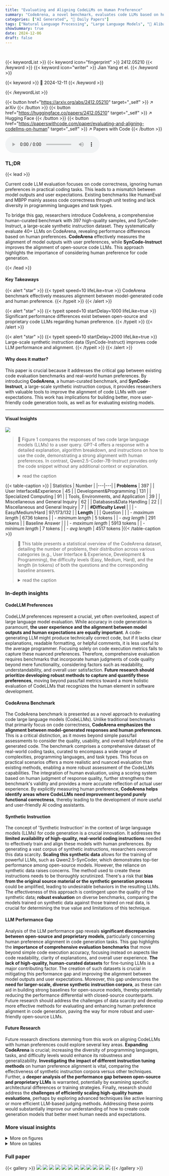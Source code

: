 ```yaml
---
title: "Evaluating and Aligning CodeLLMs on Human Preference"
summary: "CodeArena, a novel benchmark, evaluates code LLMs based on human preferences, revealing performance gaps between open-source and proprietary models, and a large-scale synthetic instruction corpus impr..."
categories: ["AI Generated", "🤗 Daily Papers"]
tags: ["Natural Language Processing", "Large Language Models", "🏢 Alibaba Group",]
showSummary: true
date: 2024-12-06
draft: false
---
```


<br>

{{< keywordList >}}
{{< keyword icon="fingerprint" >}} 2412.05210 {{< /keyword >}}
{{< keyword icon="writer" >}} Jian Yang et el. {{< /keyword >}}
 
{{< keyword >}} 🤗 2024-12-11 {{< /keyword >}}
 
{{< /keywordList >}}

{{< button href="https://arxiv.org/abs/2412.05210" target="_self" >}}
↗ arXiv
{{< /button >}}
{{< button href="https://huggingface.co/papers/2412.05210" target="_self" >}}
↗ Hugging Face
{{< /button >}}
{{< button href="https://paperswithcode.com/paper/evaluating-and-aligning-codellms-on-human" target="_self" >}}
↗ Papers with Code
{{< /button >}}



<audio controls>
    <source src="https://ai-paper-reviewer.com/2412.05210/podcast.wav" type="audio/wav">
    Your browser does not support the audio element.
</audio>


### TL;DR


{{< lead >}}

Current code LLM evaluation focuses on code correctness, ignoring human preferences in practical coding tasks. This leads to a mismatch between model outputs and user expectations. Existing benchmarks like HumanEval and MBPP mainly assess code correctness through unit testing and lack diversity in programming languages and task types.

To bridge this gap, researchers introduce CodeArena, a comprehensive human-curated benchmark with 397 high-quality samples, and SynCode-Instruct, a large-scale synthetic instruction dataset. They systematically evaluate 40+ LLMs on CodeArena, revealing performance differences based on human preferences.  **CodeArena** effectively measures the alignment of model outputs with user preferences, while **SynCode-Instruct** improves the alignment of open-source code LLMs. This approach highlights the importance of considering human preference for code generation.

{{< /lead >}}


#### Key Takeaways

{{< alert "star" >}}
{{< typeit speed=10 lifeLike=true >}} CodeArena benchmark effectively measures alignment between model-generated code and human preference. {{< /typeit >}}
{{< /alert >}}

{{< alert "star" >}}
{{< typeit speed=10 startDelay=1000 lifeLike=true >}} Significant performance differences exist between open-source and proprietary code LLMs regarding human preference. {{< /typeit >}}
{{< /alert >}}

{{< alert "star" >}}
{{< typeit speed=10 startDelay=2000 lifeLike=true >}} Large-scale synthetic instruction data (SynCode-Instruct) improves code LLM performance and alignment. {{< /typeit >}}
{{< /alert >}}

#### Why does it matter?
This paper is crucial because it addresses the critical gap between existing code evaluation benchmarks and real-world human preferences.  By introducing **CodeArena**, a human-curated benchmark, and **SynCode-Instruct**, a large-scale synthetic instruction corpus, it provides researchers with valuable tools to improve the alignment of code LLMs with user expectations. This work has implications for building better, more user-friendly code generation tools, as well as for evaluating existing models.

------
#### Visual Insights



![](https://arxiv.org/html/2412.05210/x1.png)

> 🔼 Figure 1 compares the responses of two code large language models (LLMs) to a user query.  GPT-4 offers a response with a detailed explanation, algorithm breakdown, and instructions on how to use the code, demonstrating a strong alignment with human preferences. In contrast, Qwen2.5-Coder-7B-Instruct provides only the code snippet without any additional context or explanation.
> <details>
> <summary>read the caption</summary>
> Figure 1: A comparison between the GPT4o with better human preference and Qwen2.5-Coder-7B-Instruct. Qwen2.5-Coder-7B-Instruct solves the user question by simply replying with the code snippet without details.
> </details>





{{< table-caption >}}
| Statistics | Number |
|---|---| 
| **Problems** | 397 |
| User Interface&Experience | 45 |
| Development&Programming | 131 |
| Specialized Computing | 91 |
| Tools, Environments, and Application | 39 |
| Miscellaneous and General Inquiry | 62 |
| Databases&Data Handling | 22 |
| Miscellaneous and General Inquiry | 7 |
| **#Difficulty Level** |  |
| - Easy/Medium/Hard | 97/173/132 |
| **Length** |  |
| Question |  |
|  - _maximum length_ | 6736 tokens |
|  - _minimum length_ | 5 tokens |
|  - _avg length_ | 291 tokens |
| Baseline Answer |  |
|  - _maximum length_ | 5913 tokens |
|  - _minimum length_ | 7 tokens |
|  - _avg length_ | 4517 tokens |{{< /table-caption >}}

> 🔼 This table presents a statistical overview of the CodeArena dataset, detailing the number of problems, their distribution across various categories (e.g., User Interface & Experience, Development & Programming), the difficulty levels (Easy, Medium, Hard), and the length (in tokens) of both the questions and the corresponding baseline answers.
> <details>
> <summary>read the caption</summary>
> Table 1: CodeArena dataset statistics.
> </details>





### In-depth insights


#### CodeLLM Preferences
CodeLLM preferences represent a crucial, yet often overlooked, aspect of large language model evaluation.  While accuracy in code generation is paramount, **the user experience and the alignment between model outputs and human expectations are equally important**.  A code-generating LLM might produce technically correct code, but if it lacks clear explanations, readable formatting, or helpful comments, it is less useful to the average programmer.  Focusing solely on code execution metrics fails to capture these nuanced preferences.  Therefore, comprehensive evaluation requires benchmarks that incorporate human judgments of code quality beyond mere functionality, considering factors such as readability, understandability, and overall user satisfaction. **Future research should prioritize developing robust methods to capture and quantify these preferences**, moving beyond pass/fail metrics toward a more holistic evaluation of CodeLLMs that recognizes the human element in software development.

#### CodeArena Benchmark
The CodeArena benchmark is presented as a novel approach to evaluating code large language models (CodeLLMs). Unlike traditional benchmarks that primarily focus on code correctness, **CodeArena emphasizes the alignment between model-generated responses and human preferences**.  This is a critical distinction, as it moves beyond simple pass/fail assessments to consider the quality, usability, and overall helpfulness of the generated code. The benchmark comprises a comprehensive dataset of real-world coding tasks, curated to encompass a wide range of complexities, programming languages, and task types.  This focus on practical scenarios offers a more realistic and nuanced evaluation than existing methods, enabling a more robust assessment of the CodeLLMs capabilities. The integration of human evaluation, using a scoring system based on human judgment of response quality, further strengthens the benchmark's validity and provides a more accurate reflection of actual user experience.  By explicitly measuring human preference, **CodeArena helps identify areas where CodeLLMs need improvement beyond purely functional correctness**, thereby leading to the development of more useful and user-friendly AI coding assistants.

#### Synthetic Instruction
The concept of 'Synthetic Instruction' in the context of large language models (LLMs) for code generation is a crucial innovation.  It addresses the **limited availability of high-quality, real-world coding instructions** needed to effectively train and align these models with human preferences.  By generating a vast corpus of synthetic instructions, researchers overcome this data scarcity.  **Scaling this synthetic data** allows for the training of powerful LLMs, such as Qwen2.5-SynCoder, which demonstrates top-tier performance among open-source models. However, the reliance on synthetic data raises concerns.  The method used to create these instructions needs to be thoroughly scrutinized.  There's a risk that **bias from the original source material or the synthetic generation process** could be amplified, leading to undesirable behaviors in the resulting LLMs. The effectiveness of this approach is contingent upon the quality of the synthetic data; **robust evaluation** on diverse benchmarks, comparing the models trained on synthetic data against those trained on real data, is crucial for determining the true value and limitations of this technique.

#### LLM Performance Gap
Analysis of the LLM performance gap reveals **significant discrepancies between open-source and proprietary models**, particularly concerning human preference alignment in code generation tasks.  This gap highlights the **importance of comprehensive evaluation benchmarks** that move beyond simple code execution accuracy, focusing instead on aspects like code readability, clarity of explanations, and overall user experience.  **The lack of high-quality, human-curated datasets** for fine-tuning LLMs is a major contributing factor. The creation of such datasets is crucial in mitigating this performance gap and improving the alignment between model outputs and user expectations.  Moreover, this gap underscores the **need for larger-scale, diverse synthetic instruction corpora**, as these can aid in building strong baselines for open-source models, thereby potentially reducing the performance differential with closed-source counterparts.  Future research should address the challenges of data scarcity and develop more effective methods for evaluating and enhancing human preference alignment in code generation, paving the way for more robust and user-friendly open-source LLMs.

#### Future Research
Future research directions stemming from this work on aligning CodeLLMs with human preferences could explore several key areas.  **Expanding CodeArena** is crucial; increasing the diversity of programming languages, tasks, and difficulty levels would enhance its robustness and generalizability.  **Investigating the impact of different instruction tuning methods** on human preference alignment is vital, comparing the effectiveness of synthetic instruction corpora versus other techniques.  Further, a **deeper analysis of the performance gap between open-source and proprietary LLMs** is warranted, potentially by examining specific architectural differences or training strategies.  Finally, research should address the **challenges of efficiently scaling high-quality human evaluations**,  perhaps by exploring advanced techniques like active learning or more efficient LLM-based judging methods.  Addressing these points would substantially improve our understanding of how to create code generation models that better meet human needs and expectations.


### More visual insights

<details>
<summary>More on figures
</summary>


![](https://arxiv.org/html/2412.05210/x2.png)

> 🔼 This figure shows a hierarchical breakdown of the task categories present in the CodeArena benchmark dataset.  The top level shows seven major categories of coding tasks. Each major category is further divided into multiple subcategories, offering a detailed view of the diverse coding problems included in the benchmark. This visualization helps to understand the breadth and depth of coding scenarios covered by CodeArena, ensuring comprehensive evaluation of code language models.
> <details>
> <summary>read the caption</summary>
> Figure 2: Task types of CodeArena.
> </details>



![](https://arxiv.org/html/2412.05210/x3.png)

> 🔼 This figure shows the distribution of various programming languages used within the CodeArena dataset.  It provides a visual representation of the frequency or number of samples involving each language, illustrating the diversity of programming languages covered in the benchmark.
> <details>
> <summary>read the caption</summary>
> Figure 3: Statistics of programming languages in CodeArena.
> </details>



![](https://arxiv.org/html/2412.05210/x4.png)

> 🔼 This bar chart visualizes the distribution of task difficulty levels (Easy, Medium, Hard) across various categories within the CodeArena benchmark dataset.  Each bar represents a category of coding tasks, and the height of each bar segment indicates the number of samples belonging to that category and difficulty level.  The chart provides insight into the balance of difficulty levels within CodeArena, allowing researchers to assess whether the benchmark adequately covers the range of skill levels that might be present in a real-world coding context.
> <details>
> <summary>read the caption</summary>
> Figure 4: Number of samples of different difficulties (Easy/Medium/Hard) across categories in CodeArena.
> </details>



![](https://arxiv.org/html/2412.05210/x5.png)

> 🔼 Figure 5 illustrates the process of creating the CodeArena benchmark dataset.  It starts by gathering code-related questions and answers from online Q&A websites.  These data are then processed using a large language model (LLM) to cluster similar questions and classify them into various categories.  Finally, a representative sample of questions from each category is selected for manual annotation to ensure high quality and relevance.
> <details>
> <summary>read the caption</summary>
> Figure 5: Overview of the CodeArena creation benchmark. We first collect the online code Q&A and code-related raw text from the website. We cluster the code-related data and classify them into different categories using LLM. We uniformly sample the samples from different subtasks as the seed data for manual annotation.
> </details>



![](https://arxiv.org/html/2412.05210/x6.png)

> 🔼 This figure displays the prompt template used to generate a large-scale, synthetic dataset of code instructions.  The prompt guides annotators to create self-contained programming questions based on given text excerpts, ensuring the questions are clear, solvable, and relevant to real-world scenarios.  It includes guidelines specifying the desired language, difficulty level, and overall quality of the generated question.
> <details>
> <summary>read the caption</summary>
> Figure 6: Prompt of generating large-scale self-contained synthetic instruction data.
> </details>



![](https://arxiv.org/html/2412.05210/x7.png)

> 🔼 Figure 7 showcases six diverse examples from the CodeArena benchmark, illustrating the range of coding tasks and programming languages involved.  Each example includes a user's query, two model-generated responses (one acting as a baseline, the other from a tested model), and the final judgment of a GPT-4 Large Language Model (LLM) acting as a 'judger', indicating which response was superior. This highlights CodeArena's ability to assess model performance across various aspects of code generation beyond simple execution correctness, encompassing factors like comprehensiveness, clarity, and practical utility.
> <details>
> <summary>read the caption</summary>
> Figure 7: Examples of CodeArena. The LLM judger decides which response is better.
> </details>



![](https://arxiv.org/html/2412.05210/x8.png)

> 🔼 Figure 8 is a scatter plot visualizing the performance of various Large Language Models (LLMs) on two different code-related benchmarks: MultiPL-E and CodeArena.  Each point represents an LLM, with its x-coordinate showing its performance on MultiPL-E and its y-coordinate showing its performance on CodeArena. LLMs clustered closely together indicate similar performance on both benchmarks.  The points inside the blue circle highlight models that show a significant difference in performance between MultiPL-E and CodeArena, suggesting inconsistencies in their capabilities across different evaluation methods. This indicates a potential mismatch between the evaluation criteria of these two benchmarks and highlights the limitations of relying on a single benchmark for evaluating LLMs.
> <details>
> <summary>read the caption</summary>
> Figure 8: Comparison between MultiPL-E and CodeArena. LLMs in the blue circle present relatively mismatched performances on two benchmarks.
> </details>



![](https://arxiv.org/html/2412.05210/x9.png)

> 🔼 Figure 9 illustrates the performance of the Qwen2.5-SynCoder model on both the MultiPL-E and CodeArena benchmarks when trained with varying amounts of synthetic instruction data.  The x-axis represents the size of the instruction tuning dataset (in billions of tokens), and the y-axis shows the model's performance, expressed as the win rate on CodeArena and Pass@1 score on MultiPL-E. The graph shows how the model's performance improves as the size of the training data increases, highlighting the impact of large-scale synthetic instruction data on model performance across different benchmarks.  Noteworthy is the two-stage fine-tuning strategy's superior performance compared to single-stage training. This comparison demonstrates the influence of high-quality, human-generated data on overall effectiveness.
> <details>
> <summary>read the caption</summary>
> Figure 9: Results of CodeArena with different data size on MultiPL-E and CodeArena.
> </details>



![](https://arxiv.org/html/2412.05210/x10.png)

> 🔼 This figure visualizes the distribution of programming language queries in the CodeArena and MultiPL-E datasets using t-SNE dimensionality reduction.  CodeArena exhibits a broader, more dispersed distribution, reflecting its diverse range of real-world coding tasks and user queries. Conversely, MultiPL-E shows more clustered representations for each language, indicating a more focused scope. This visualization highlights CodeArena's greater coverage of diverse, practical coding scenarios compared to MultiPL-E.
> <details>
> <summary>read the caption</summary>
> Figure 10: Distribution of CodeArena and MultiPL-E of different languages.
> </details>



</details>




<details>
<summary>More on tables
</summary>


{{< table-caption >}}
| Benchmark | #Programming Languages | #Task | Source | #Languages | Evaluation | Human Annotation |
|---|---|---|---|---|---|---|
| HumanEval [Chen et al., 2021a] | 1 | 1 | Human Creation | 1 | Execution | ✓ |
| MBPP [Austin et al., 2021] | 1 | 1 | Human Creation | 1 | Execution | ✓ |
| LiveCodeBench [Jain et al., 2024] | 1 | 4 | Scraped from Code Contest Website | 1 | Execution | ✓ |
| MultiPl-E [Cassano et al., 2023] | 24 | 1 | Translated from HumanEval & MBPP | 1 | Execution | ✗ |
| McEval [Chai et al., 2024] | 40 | 3 | Human Creation | 1 | Execution | ✓ |
| MdEval [Liu et al., 2024b] | 18 | 3 | Human Creation | 1 | Execution | ✓ |
| CruxEval [Gu et al., 2024] | 1 | 2 | LLM Generation | 1 | Execution | ✗ |
| NaturalCodeBench [Zhang et al., 2024] | 2 | 6 | Scrape & LLM Generation & Human Filtered | 1 | Execution | ✗ |
| DebugBench [Tian et al., 2024] | 3 | 18 | Scrape & LLM Generation & Human Filtered | 1 | Execution | ✗ |
| CodeEditorBench [Guo et al., 2024b] | 3 | 4 | Scrape & LLM Generation & Human Filtered | 1 | Execution | ✗ |
| CodeArena (Ours) | 44 | 40 | Online Q&A | 2 | Human Preference | ✓ |{{< /table-caption >}}
> 🔼 Table 2 compares CodeArena with other code-related benchmarks, highlighting its unique features. Unlike existing benchmarks that primarily focus on code correctness through limited test cases, CodeArena emphasizes human preference alignment. It achieves this by using diverse, real-world user prompts to evaluate code LLMs, providing a more comprehensive assessment that goes beyond simple code execution.
> <details>
> <summary>read the caption</summary>
> Table 2: Comparison between CodeArena and other benchmarks. CodeArena provides a comprehensive view by creating diverse user prompts to evaluation alignment between the model-generated response and human preference.
> </details>

{{< table-caption >}}
| Model| Size| UI&UX| Development & Programming| Specialized Computing| Tools, Environs, & Practices| Emerging Techs & Apps| Miscellaneous & General Inquiry| Databases & Data Handling| Avg.| 
|---|---|---|---|---|---|---|---|---|---| 
| **Proprietary LLMs and 200B+ LLMs**| | | | | | | | | | 
| Claude-3.5-Sonnet-20240620| """<span class="ltx_ERROR undefined">""">| 88.9/2.2| 77.3/13.6| 74.2/18.0| 81.4/11.9| 78.9/10.5| 71.4/28.6| 63.6/4.5| 77.8/12.5| 
| Claude-3.5-Sonnet-20241022| """<span class="ltx_ERROR undefined">""">| 82.2/6.7| 75.8/12.9| 76.4/16.9| 84.7/10.2| 84.2/13.2| 57.1/28.6| 68.2/22.7| 78.1/13.5| 
| GPT-3.5-turbo-0125| """<span class="ltx_ERROR undefined">""">| 17.8/24.4| 11.4/20.5| 4.5/19.1| 11.9/18.6| 10.5/21.1| 13.6/9.1| 0.0/14.3| 10.5/19.6| 
| GPT-4o-mini-2024-07-18| """<span class="ltx_ERROR undefined">""">| 71.1/13.3| 62.1/17.4| 50.0/13.6| 65.2/14.6| 72.9/13.6| 71.1/18.4| 71.4/14.3| 65.8/15.6| 
| GPT-4o-2024-08-06| """<span class="ltx_ERROR undefined">""">| 66.7/17.8| 72.7/19.7| 62.9/19.1| 69.5/15.3| 76.3/13.2| 85.7/14.3| 59.1/22.7| 69.1/18.1| 
| o1-mini| """<span class="ltx_ERROR undefined">""">| <span class="ltx_text ltx_framed ltx_framed_underline">93.3/4.4</span>| <span class="ltx_text ltx_framed ltx_framed_underline">94.7/2.6</span>| 84.1/7.6| <span class="ltx_text ltx_framed ltx_framed_underline">91.0/5.6</span>| 88.1/3.4| <span class="ltx_text ltx_framed ltx_framed_underline">95.5/0.0</span>| <span class="ltx_text ltx_framed ltx_framed_underline">100.0/0.0</span>| <span class="ltx_text ltx_framed ltx_framed_underline">89.3/5.1</span>| 
| o1-preview| """<span class="ltx_ERROR undefined">""">| 93.3/2.2| 81.8/7.6| <span class="ltx_text ltx_framed ltx_framed_underline">85.4/7.9</span>| 78.0/6.8| <span class="ltx_text ltx_framed ltx_framed_underline">92.1/2.6</span>| 77.3/4.5| 71.4/28.6| 83.9/6.6| 
| Yi-lightning| """<span class="ltx_ERROR undefined">""">| 62.2/15.6| 60.0/11.5| 57.9/5.3| 49.4/16.9| 71.2/11.9| 54.5/13.6| 85.7/0.0| 59.5/12.6| 
| Doubao-Pro| """<span class="ltx_ERROR undefined">""">| 51.1/20.0| 40.8/18.5| 55.3/26.3| 38.2/19.1| 47.5/22.0| 36.4/31.8| 42.9/57.1| 43.6/21.5| 
| Qwen-Max| """<span class="ltx_ERROR undefined">""">| 75.6/17.8| 74.2/13.6| 59.6/24.7| 78.0/6.8| 68.4/23.7| 100.0/0.0| 81.8/4.5| 71.9/15.8| 
| **0.5B+ Open-source LLMs**| | | | | | | | | | 
| Qwen2.5-0.5B-Instruct| 0.5B| <span class="ltx_text ltx_framed ltx_framed_underline">2.2/4.4</span>| 4.6/4.6| <span class="ltx_text ltx_framed ltx_framed_underline">5.3/10.5</span>| 2.2/4.5| <span class="ltx_text ltx_framed ltx_framed_underline">3.4/5.1</span>| <span class="ltx_text ltx_framed ltx_framed_underline">4.5/9.1</span>| 0.0/14.3| 3.6/5.6| 
| Qwen2.5-Coder-0.5B-Instruct| 0.5B| 2.2/2.2| <span class="ltx_text ltx_framed ltx_framed_underline">4.6/6.9</span>| 2.6/5.3| <span class="ltx_text ltx_framed ltx_framed_underline">4.5/2.2</span>| <span class="ltx_text ltx_framed ltx_framed_underline">3.4/5.1</span>| 4.5/0.0| <span class="ltx_text ltx_framed ltx_framed_underline">28.6/14.3</span>| <span class="ltx_text ltx_framed ltx_framed_underline">4.4/4.6</span>| 
| **1B+ Open-source LLMs**| | | | | | | | | | 
| DS-Coder-1.3B-Instruct| 1.3B| <span class="ltx_text ltx_framed ltx_framed_underline">66.7/2.2</span>| 2.3/5.4| 2.6/10.5| 1.7/6.8| 0.0/9.1| 2.2/3.4| 0.0/14.3| 2.6/5.6| 
| Yi-Coder-1.5B-Chat| 1.5B| 11.1/2.2| 5.1/3.4| 5.4/4.6| 2.6/5.3| 2.2/5.6| 4.5/4.5| 14.3/14.3| 7.4/5.1| 
| Qwen2.5-Coder-1.5B-Instruct| 1.5B| 11.1/4.4| <span class="ltx_text ltx_framed ltx_framed_underline">15.9/9.1</span>| <span class="ltx_text ltx_framed ltx_framed_underline">9.0/16.9</span>| <span class="ltx_text ltx_framed ltx_framed_underline">13.6/11.9</span>| <span class="ltx_text ltx_framed ltx_framed_underline">13.2/5.3</span>| <span class="ltx_text ltx_framed ltx_framed_underline">14.3/42.9</span>| <span class="ltx_text ltx_framed ltx_framed_underline">18.2/4.5</span>| <span class="ltx_text ltx_framed ltx_framed_underline">13.2/10.7</span>| 
| OpenCoder-1.5B-Instruct| 1.5B| 11.1/4.4| 3.8/5.4| 0.0/5.3| 2.2/4.5| 3.4/8.5| 4.5/9.1| 0.0/0.0| 6.7/3.8| 
| **3B+ Open-source LLMs**| | | | | | | | | | 
| Qwen2.5-Coder-3B-Instruct| 3B| <span class="ltx_text ltx_framed ltx_framed_underline">35.6/11.1</span>| <span class="ltx_text ltx_framed ltx_framed_underline">29.5/10.6</span>| <span class="ltx_text ltx_framed ltx_framed_underline">27.0/15.7</span>| <span class="ltx_text ltx_framed ltx_framed_underline">20.3/18.6</span>| <span class="ltx_text ltx_framed ltx_framed_underline">28.9/10.5</span>| <span class="ltx_text ltx_framed ltx_framed_underline">42.9/14.3</span>| <span class="ltx_text ltx_framed ltx_framed_underline">27.3/13.6</span>| <span class="ltx_text ltx_framed ltx_framed_underline">28.3/13.3</span>| 
| **6B+ Open-source Models**| | | | | | | | | | 
| CodeLlama-7B-Instruct| 7B| 33.3/8.9| 28.8/18.6| 23.8/13.8| 18.2/9.1| 31.6/5.3| 29.2/14.6| <span class="ltx_text ltx_framed ltx_framed_underline">71.4/0.0</span>| 28.2/12.8| 
| Llama3-8B-Instruct| 7B| 20.0/17.8| 14.6/11.5| 15.8/2.6| 13.5/9.0| 16.9/11.9| 22.7/0.0| 57.1/14.3| 16.7/10.3| 
| Llama3.1-8B-Instruct| 7B| 2.2/8.9| 4.5/10.1| 3.8/6.2| 3.4/6.8| 5.3/2.6| 9.1/9.1| 14.3/0.0| 7.9/4.4| 
| DS-Coder-6.7B-Instruct| 6.7B| 11.1/17.8| 13.1/13.8| 13.6/8.5| 13.2/7.9| 9.0/7.9| 13.6/4.5| 28.6/0.0| 12.3/10.8| 
| CodeQwen1.5-7B-Chat| 7B| 17.8/15.6| 13.8/12.3| 15.8/0.0| 15.7/9.0| 15.3/15.3| 18.2/13.6| 14.3/42.9| 15.4/11.8| 
| Yi-Coder-9B-Chat| 9B| 15.6/17.8| 15.4/9.2| 15.8/7.9| 13.5/13.5| 10.2/20.3| 18.2/13.6| 28.6/28.6| 14.6/13.3| 
| DS-Coder-V2-Lite-Instruct| 2.4/16B| <span class="ltx_text ltx_framed ltx_framed_underline">42.2/20.0</span>| 33.3/17.4| 31.5/16.9| 35.6/20.3| <span class="ltx_text ltx_framed ltx_framed_underline">39.5/21.1</span>| <span class="ltx_text ltx_framed ltx_framed_underline">71.4/14.3</span>| 31.8/22.7| 35.5/18.6| 
| Qwen2.5-Coder-7B-Instruct| 7B| 40.0/22.2| <span class="ltx_text ltx_framed ltx_framed_underline">46.2/19.7</span>| <span class="ltx_text ltx_framed ltx_framed_underline">43.8/15.7</span>| <span class="ltx_text ltx_framed ltx_framed_underline">40.7/20.3</span>| 34.2/15.8| 71.4/0.0| 40.9/22.7| <span class="ltx_text ltx_framed ltx_framed_underline">43.1/18.6</span>| 
| OpenCoder-8B-Instruct| 8B| 24.4/8.9| 14.6/8.5| 10.5/7.9| 9.0/4.5| 13.6/6.8| 18.2/9.1| 14.3/0.0| 14.1/7.1| 
| **13B+ Models**| | | | | | | | | | 
| CodeLlama-13B-Instruct| 13B| 13.3/4.4| 7.9/6.7| 6.8/8.5| 7.7/6.2| 4.5/4.5| 5.3/5.3| 14.3/14.3| 11.2/7.9| 
| Starcoder2-15B-Instruct-v0.1| 15B| 6.7/6.7| 6.8/12.9| 4.5/15.7| 6.8/6.8| 5.3/13.2| 13.6/13.6| 0.0/14.3| 6.4/12.0| 
| Qwen2.5-Coder-14B-Instruct| 14B| <span class="ltx_text ltx_framed ltx_framed_underline">51.1/24.4</span>| <span class="ltx_text ltx_framed ltx_framed_underline">53.0/17.4</span>| <span class="ltx_text ltx_framed ltx_framed_underline">52.8/16.9</span>| <span class="ltx_text ltx_framed ltx_framed_underline">50.8/18.6</span>| <span class="ltx_text ltx_framed ltx_framed_underline">57.9/7.9</span>| <span class="ltx_text ltx_framed ltx_framed_underline">28.6/28.6</span>| <span class="ltx_text ltx_framed ltx_framed_underline">36.4/27.3</span>| <span class="ltx_text ltx_framed ltx_framed_underline">60.6/51.5</span>| 
| **20B+ Models**| | | | | | | | | | 
| CodeLlama-34B-Instruct| 34B| 11.1/6.7| 2.6/2.6| 6.9/2.3| 8.5/6.8| 7.9/10.1| 9.1/9.1| 14.3/0.0| 7.7/5.6| 
| CodeStral-22B-v0.1| 22B| 17.8/22.2| 27.3/13.6| 14.6/14.6| 25.4/10.2| 18.4/10.5| 14.3/42.9| 22.7/22.7| 21.7/15.8| 
| DS-Coder-33B-Instruct| 33B| 13.3/11.1| 22.0/9.8| 12.4/12.4| 13.6/6.8| 13.2/18.4| 28.6/42.9| 22.7/18.2| 16.8/12.0| 
| CodeLlama-70B-Instruct| 70B| 11.1/22.2| 9.2/10.0| 10.5/5.3| 9.0/6.7| 16.9/8.5| 9.1/13.6| 0.0/0.0| 15.5/10.5| 
| DS-Coder-V2-Instruct| 21/236B| 55.6/11.1| 62.1/18.2| 60.7/14.6| 50.8/18.6| 52.6/21.1| 71.4/14.3| 40.9/31.8| 57.4/17.6| 
| DS-V2.5| 21/236B| 77.8/11.1| <span class="ltx_text ltx_framed ltx_framed_underline">72.0/12.9</span>| 71.9/13.5| 71.2/8.5| 73.7/10.5| 100.0/0.0| 68.2/13.6| 73.0/11.7| 
| Llama3-70B-Instruct| 7B| 35.6/20.0| 26.2/26.2| 25.4/22.0| 34.2/15.8| 23.6/14.6| 36.4/4.5| 14.3/57.1| 27.7/20.5| 
| Llama3.1-70B-Instruct| 7B| 48.9/24.4| 43.8/20.0| 34.2/26.3| 40.4/22.5| 54.2/20.3| 45.5/9.1| 71.4/14.3| 44.9/21.0| 
| Qwen2.5-Coder-32B-Instruct| 32B| 71.1/13.3| 66.7/15.9| 67.4/16.9| 74.6/13.6| 65.8/18.4| <span class="ltx_text ltx_framed ltx_framed_underline">100.0/0.0</span>| 63.6/18.2| 68.9/15.6| 
| Qwen2.5-32B-Instruct| 32B| 62.2/15.6| 52.3/15.4| 57.9/18.4| 50.6/23.6| 54.2/13.6| 50.0/13.6| 71.4/14.3| 54.1/17.1| 
| QwQ-32B-Preview| 32B| 53.3/15.6| 56.8/16.7| 50.6/16.9| 64.4/5.1| 52.6/21.1| 85.7/0.0| 63.6/9.1| 56.6/14.5| 
| Qwen2.5-72B-Instruct| 72B| <span class="ltx_text ltx_framed ltx_framed_underline">82.2/6.7</span>| 71.5/14.6| <span class="ltx_text ltx_framed ltx_framed_underline">76.3/13.2</span>| <span class="ltx_text ltx_framed ltx_framed_underline">75.3/15.7</span>| <span class="ltx_text ltx_framed ltx_framed_underline">71.2/18.6</span>| 63.6/13.6| <span class="ltx_text ltx_framed ltx_framed_underline">85.7/14.3</span>| <span class="ltx_text ltx_framed ltx_framed_underline">73.8/14.4</span>| 
| <span style="background-color:#D9FFD9;">Qwen2.5-SynCoder</span>| <span style="background-color:#D9FFD9;">32B</span>| <span style="background-color:#D9FFD9;">55.6/26.7</span>| <span style="background-color:#D9FFD9;">49.2/20.8</span>| <span style="background-color:#D9FFD9;">36.8/36.8</span>| <span style="background-color:#D9FFD9;">50.6/20.2</span>| <span style="background-color:#D9FFD9;">52.5/20.3</span>| <span style="background-color:#D9FFD9;">40.9/18.2</span>| <span style="background-color:#D9FFD9;">57.1/0.0</span>| <span style="background-color:#D9FFD9;">49.2/22.3</span>| {{< /table-caption >}}
> 🔼 This table presents the win/tie rates achieved by various instruction-tuned large language models (LLMs) on the CodeArena benchmark.  The win/tie rate reflects the model's performance compared to a baseline model (gpt-4-turbo-2024-04-09) in generating responses preferred by human evaluators. Models are categorized by size (in terms of parameters), and the underlined numbers highlight the top-performing model in each size category.  The table provides a comparative analysis of different LLMs' abilities to generate human-preferred code, considering various model architectures and sizes.
> <details>
> <summary>read the caption</summary>
> Table 3: The win/tie rate of different instruction LLMs on CodeArena. The underlined numbers represent the best scores within the same model size range.
> </details>

{{< table-caption >}}
| Model | Size | HE | HE+ | MBPP | MBPP+ | Python | Java | C++ | C# | TS | JS | PHP | Bash | Avg. |
|---|---|---|---|---|---|---|---|---|---|---|---|---|---|---|
| **Closed-APIs** |  |  |  |  |  |  |  |  |  |  |  |  |  |  |
| Claude-3.5-Sonnet-20240620 | """\faLock""" | 89.0 | 81.1 | 87.6 | 72.0 | 89.6 | 86.1 | 82.6 | 85.4 | 84.3 | 84.5 | 80.7 | 48.1 | 80.2 |
| Claude-3.5-Sonnet-20241022 | """\faLock""" | 92.1 | 86.0 | 91.0 | 74.6 | 93.9 | 86.7 | 88.2 | 87.3 | 88.1 | 91.3 | 82.6 | 52.5 | 83.8 |
| GPT-4o-mini-2024-07-18 | """\faLock""" | 87.8 | 84.8 | 86.0 | 72.2 | 87.2 | 75.9 | 77.6 | 79.7 | 79.2 | 81.4 | 75.2 | 43.7 | 79.1 |
| GPT-4o-2024-08-06 | """\faLock""" | 92.1 | 86.0 | 86.8 | 72.5 | 90.9 | 83.5 | 76.4 | 81.0 | 83.6 | 90.1 | 78.9 | 48.1 | 79.1 |
| o1-mini | """\faLock""" | 97.6 | 90.2 | 93.9 | 78.3 | 95.7 | 90.5 | 93.8 | 77.2 | 91.2 | 92.5 | 84.5 | 55.1 | 85.1 |
| o1-preview | """\faLock""" | 95.1 | 88.4 | 93.4 | 77.8 | 96.3 | 88.0 | 91.9 | 84.2 | 90.6 | 93.8 | 90.1 | 47.5 | 85.3 |
| **0.5B+ Models** |  |  |  |  |  |  |  |  |  |  |  |  |  |  |
| Qwen2.5-Coder-0.5B-Instruct | 0.5B | 61.6 | 57.3 | 52.4 | 43.7 | 61.6 | 57.3 | 52.4 | 43.7 | 50.3 | 50.3 | 52.8 | 27.8 | 49.6 |
| **1B+ Models** |  |  |  |  |  |  |  |  |  |  |  |  |  |  |
| DS-Coder-1.3B-Instruct | 1.3B | 65.9 | 60.4 | 65.3 | 54.8 | 65.2 | 51.9 | 45.3 | 55.1 | 59.7 | 52.2 | 45.3 | 12.7 | 48.4 |
| Yi-Coder-1.5B-Chat | 1.5B | 69.5 | 64.0 | 65.9 | 57.7 | 67.7 | 51.9 | 49.1 | 57.6 | 57.9 | 59.6 | 52.2 | 19.0 | 51.9 |
| Qwen2.5-Coder-1.5B-Instruct | 1.5B | 70.7 | 66.5 | 69.2 | 59.4 | 71.2 | 55.7 | 50.9 | 64.6 | 61.0 | 62.1 | 59.0 | 29.1 | 56.7 |
| **3B+ Models** |  |  |  |  |  |  |  |  |  |  |  |  |  |  |
| Qwen2.5-Coder-3B-Instruct | 3B | 84.1 | 80.5 | 73.6 | 62.4 | 83.5 | 74.7 | 68.3 | 78.5 | 79.9 | 75.2 | 73.3 | 43.0 | 72.1 |
| **6B+ Models** |  |  |  |  |  |  |  |  |  |  |  |  |  |  |
| CodeLlama-7B-Instruct | 7B | 40.9 | 33.5 | 54.0 | 44.4 | 34.8 | 30.4 | 31.1 | 21.6 | 32.7 | - | 28.6 | 10.1 | - |
| DS-Coder-6.7B-Instruct | 6.7B | 74.4 | 71.3 | 74.9 | 65.6 | 78.6 | 68.4 | 63.4 | 72.8 | 67.2 | 72.7 | 68.9 | 36.7 | 66.1 |
| CodeQwen1.5-7B-Chat | 7B | 83.5 | 78.7 | 77.7 | 67.2 | 84.1 | 73.4 | 74.5 | 77.8 | 71.7 | 75.2 | 70.8 | 39.2 | 70.8 |
| Yi-Coder-9B-Chat | 9B | 82.3 | 74.4 | 82.0 | 69.0 | 85.4 | 76.0 | 67.7 | 76.6 | 72.3 | 78.9 | 72.1 | 45.6 | 71.8 |
| DS-Coder-V2-Lite-Instruct | 2.4/16B | 81.1 | 75.6 | 82.8 | 70.4 | 81.1 | 76.6 | 75.8 | 76.6 | 80.5 | 77.6 | 74.5 | 43.0 | 73.2 |
| Qwen2.5-Coder-7B-Instruct | 7B | 88.4 | 84.1 | 83.5 | 71.7 | 87.8 | 76.5 | 75.6 | 80.3 | 81.8 | 83.2 | 78.3 | 48.7 | 76.5 |
| OpenCoder-8B-Instruct | 8B | 83.5 | 78.7 | 79.1 | 69.0 | 83.5 | 72.2 | 61.5 | 75.9 | 78.0 | 79.5 | 73.3 | 44.3 | 71.0 |
| **13B+ Models** |  |  |  |  |  |  |  |  |  |  |  |  |  |  |
| CodeLlama-13B-Instruct | 13B | 40.2 | 32.3 | 60.3 | 51.1 | 42.7 | 40.5 | 42.2 | 24.0 | 39.0 | - | 32.3 | 13.9 | - |
| Starcoder2-15B-Instruct-v0.1 | 15B | 67.7 | 60.4 | 78.0 | 65.1 | 68.9 | 53.8 | 50.9 | 62.7 | 57.9 | 59.6 | 53.4 | 24.7 | 54.0 |
| Qwen2.5-Coder-14B-Instruct | 14B | 89.6 | 87.2 | 86.2 | 72.8 | 89.0 | 79.7 | 85.1 | 84.2 | 86.8 | 84.5 | 80.1 | 47.5 | 79.6 |
| **20B+ Models** |  |  |  |  |  |  |  |  |  |  |  |  |  |  |
| CodeLlama-34B-Instruct | 34B | 48.2 | 40.2 | 61.1 | 50.5 | 41.5 | 43.7 | 45.3 | 31.0 | 40.3 | - | 36.6 | 19.6 | - |
| CodeStral-22B-v0.1 | 22B | 81.1 | 73.2 | 78.2 | 62.2 | 81.1 | 63.3 | 65.2 | 43.7 | 68.6 | - | 68.9 | 42.4 | - |
| DS-Coder-33B-Instruct | 33B | 81.1 | 75.0 | 80.4 | 70.1 | 79.3 | 73.4 | 68.9 | 74.1 | 67.9 | 73.9 | 72.7 | 43.0 | 69.2 |
| CodeLlama-70B-Instruct | 70B | 72.0 | 65.9 | 77.8 | 64.6 | 67.8 | 58.2 | 53.4 | 36.7 | 39.0 | - | 58.4 | 29.7 | - |
| DS-Coder-V2-Instruct | 21/236B | 85.4 | 82.3 | 89.4 | 75.1 | 90.2 | 82.3 | 84.8 | 82.3 | 83.0 | 84.5 | 79.5 | 52.5 | 79.9 |
| Qwen2.5-Coder-32B-Instruct | 32B | 92.7 | 87.2 | 90.2 | 75.1 | 92.7 | 80.4 | 79.5 | 82.9 | 86.8 | 85.7 | 78.9 | 48.1 | 79.4 |
| Qwen2.5-32B-Instruct | 32B | 87.8 | 82.9 | 86.8 | 70.9 | 88.4 | 80.4 | 81.0 | 74.5 | 83.5 | 82.4 | 78.3 | 46.8 | 76.9 |
| Qwen2.5-72B-Instruct | 32B | 85.4 | 79.3 | 90.5 | 77.0 | 82.9 | 81.0 | 80.7 | 81.6 | 81.1 | 82.0 | 77.0 | 48.7 | 75.1 |
| Qwen2.5-SynCoder | 32B | 92.7 | 87.8 | 86.2 | 74.7 | 92.1 | 80.4 | 80.7 | 81.6 | 83.0 | 85.7 | 77.6 | 49.4 | 78.8 |{{< /table-caption >}}
> 🔼 This table presents a comprehensive evaluation of various instruction-tuned Large Language Models (LLMs) on two established code generation benchmarks: EvalPlus and MultiPL-E.  EvalPlus is an enhanced version of HumanEval and MBPP, while MultiPL-E extends HumanEval to multiple programming languages.  The table details the performance of each LLM across different metrics, including HumanEval (HE), its extended version with more test cases (HE+), MBPP, its extended version (MBPP+), and individual scores for several programming languages (Python, Java, C++, C#, TypeScript, JavaScript, PHP, Bash). The results offer a comparative analysis of the LLMs' code generation capabilities across various tasks and languages, highlighting strengths and weaknesses of different models.
> <details>
> <summary>read the caption</summary>
> Table 4: The performance of different instruction LLMs on EvalPlus and MultiPL-E. “HE” denotes the HumanEval, “HE+” denotes the plus version with more test cases, and “MBPP+” denotes the plus version with more test cases.
> </details>

</details>




### Full paper

{{< gallery >}}
<img src="https://ai-paper-reviewer.com/2412.05210/1.png" class="grid-w50 md:grid-w33 xl:grid-w25" />
<img src="https://ai-paper-reviewer.com/2412.05210/2.png" class="grid-w50 md:grid-w33 xl:grid-w25" />
<img src="https://ai-paper-reviewer.com/2412.05210/3.png" class="grid-w50 md:grid-w33 xl:grid-w25" />
<img src="https://ai-paper-reviewer.com/2412.05210/4.png" class="grid-w50 md:grid-w33 xl:grid-w25" />
<img src="https://ai-paper-reviewer.com/2412.05210/5.png" class="grid-w50 md:grid-w33 xl:grid-w25" />
<img src="https://ai-paper-reviewer.com/2412.05210/6.png" class="grid-w50 md:grid-w33 xl:grid-w25" />
<img src="https://ai-paper-reviewer.com/2412.05210/7.png" class="grid-w50 md:grid-w33 xl:grid-w25" />
<img src="https://ai-paper-reviewer.com/2412.05210/8.png" class="grid-w50 md:grid-w33 xl:grid-w25" />
<img src="https://ai-paper-reviewer.com/2412.05210/9.png" class="grid-w50 md:grid-w33 xl:grid-w25" />
<img src="https://ai-paper-reviewer.com/2412.05210/10.png" class="grid-w50 md:grid-w33 xl:grid-w25" />
<img src="https://ai-paper-reviewer.com/2412.05210/11.png" class="grid-w50 md:grid-w33 xl:grid-w25" />
<img src="https://ai-paper-reviewer.com/2412.05210/12.png" class="grid-w50 md:grid-w33 xl:grid-w25" />
{{< /gallery >}}